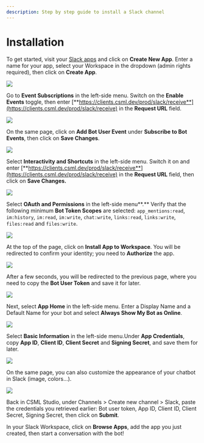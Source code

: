 ```yaml
---
description: Step by step guide to install a Slack channel
---
```


# Installation

To get started, visit your [Slack apps](https://api.slack.com/apps) and click on **Create New App**. Enter a name for your app, select your Workspace in the dropdown \(admin rights required\), then click on **Create App**.

![](../../.gitbook/assets/image%20%281%29.png)

Go to **Event Subscriptions** in the left-side menu. Switch on the **Enable Events** toggle, then enter  [**https://clients.csml.dev/prod/slack/receive**](https://clients.csml.dev/prod/slack/receive) in the **Request URL** field.

![](../../.gitbook/assets/image%20%2810%29.png)

On the same page, click on **Add Bot User Event** under **Subscribe to Bot Events**, then click on **Save Changes**.

![](../../.gitbook/assets/image%20%285%29.png)

Select **Interactivity and Shortcuts** in the left-side menu. Switch it on and enter [**https://clients.csml.dev/prod/slack/receive**](https://clients.csml.dev/prod/slack/receive) in the **Request URL** field, then click on **Save Changes.**

![](../../.gitbook/assets/image%20%289%29.png)

Select **OAuth and Permissions** in the left-side menu**.** Verify that the following minimum **Bot Token Scopes** are selected: `app_mentions:read`, `im:history`, `im:read`, `im:write`, `chat:write`, `links:read`, `links:write`, `files:read` and `files:write`.

![](../../.gitbook/assets/image%20%286%29.png)

At the top of the page, click on **Install App to Workspace**. You will be redirected to confirm your identity; you need to **Authorize** the app.

![](../../.gitbook/assets/image%20%284%29.png)

After a few seconds, you will be redirected to the previous page, where you need to copy the **Bot User Token** and save it for later.

![](../../.gitbook/assets/image%20%283%29.png)

Next, select **App Home** in the left-side menu. Enter a Display Name and a Default Name for your bot and select **Always Show My Bot as Online**.

![](../../.gitbook/assets/image%20%282%29.png)

Select **Basic Information** in the left-side menu.Under **App Credentials**, copy **App ID**, **Client ID**, **Client Secret** and **Signing Secret**, and save them for later.

![](../../.gitbook/assets/image%20%287%29.png)

On the same page, you can also customize the appearance of your chatbot in Slack \(image, colors...\).

![](../../.gitbook/assets/image.png)

Back in CSML Studio, under Channels &gt; Create new channel &gt; Slack, paste the credentials you retrieved earlier: Bot user token, App ID, Client ID, Client Secret, Signing Secret, then click on **Submit**.

In your Slack Workspace, click on **Browse Apps**, add the app you just created, then start a conversation with the bot!

